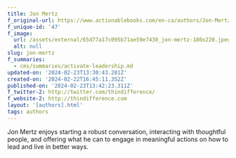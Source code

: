 ```yaml
---
title: Jon Mertz
f_original-url: https://www.actionablebooks.com/en-ca/authors/Jon-Mertz/
f_unique-id: '47'
f_image:
  url: /assets/external/65d77a17c095b71ae59e7430_jon-mertz-180x220.jpeg
  alt: null
slug: jon-mertz
f_summaries:
  - cms/summaries/activate-leadership.md
updated-on: '2024-02-23T13:30:43.281Z'
created-on: '2024-02-22T16:45:11.352Z'
published-on: '2024-02-23T13:42:23.311Z'
f_twitter-2: http://twitter.com/thindifference/
f_website-2: http://thindifference.com
layout: '[authors].html'
tags: authors
---
```


Jon Mertz enjoys starting a robust conversation, interacting with thoughtful people, and offering what he can to engage in meaningful actions on how to lead and live in better ways.
